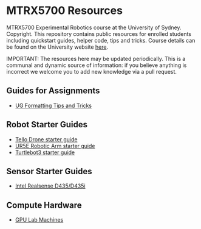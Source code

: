 # MTRX5700 Resources
MTRX5700 Experimental Robotics course at the University of Sydney. Copyright. This repository contains public resources for enrolled students including quickstart guides, helper code, tips and tricks. Course details can be found on the University website [here](https://www.sydney.edu.au/units/MTRX5700).

IMPORTANT: The resources here may be updated periodically. This is a communal and dynamic source of information: if you believe anything is incorrect we welcome you to add new knowledge via a pull request.

## Guides for Assignments
- [UG Formatting Tips and Tricks](https://github.com/nackjaylor/formatting_tips-tricks)

## Robot Starter Guides
- [Tello Drone starter guide](quickstarts/tello.md)
- [UR5E Robotic Arm starter guide](quickstarts/ur5e.md)
- [Turtlebot3 starter guide](quickstarts/turtlebot3.md)

## Sensor Starter Guides
- [Intel Realsense D435/D435i](quickstarts/realsense.md)

## Compute Hardware
- [GPU Lab Machines](quickstarts/gpu_machines.md)
